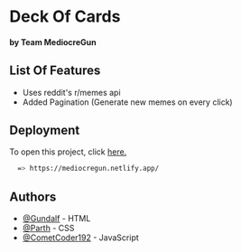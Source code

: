 # Deck Of Cards 
#### by Team MediocreGun
## List Of Features

- Uses reddit's r/memes api
- Added Pagination (Generate new memes on every click)

## Deployment

To open this project, click [here.](https://mediocregun.netlify.app/)
```bash
  => https://mediocregun.netlify.app/
```


## Authors

- [@Gundalf](https://github.com/TPX-Bob) - HTML
- [@Parth](https://github.com/parth2187) - CSS
- [@CometCoder192](https://github.com/CometCoder192) - JavaScript






